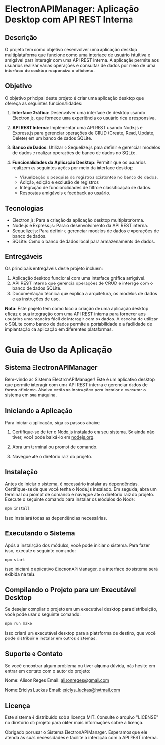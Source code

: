 # ElectronAPIManager: Aplicação Desktop com API REST Interna

## Descrição

O projeto tem como objetivo desenvolver uma aplicação desktop multiplataforma que funcione como uma interface de usuário intuitiva e amigável para interagir com uma API REST interna. A aplicação permite aos usuários realizar várias operações e consultas de dados por meio de uma interface de desktop responsiva e eficiente.

## Objetivo

O objetivo principal deste projeto é criar uma aplicação desktop que ofereça as seguintes funcionalidades:

1. **Interface Gráfica**: Desenvolver uma interface de desktop usando Electron.js, que fornece uma experiência do usuário rica e responsiva.

2. **API REST Interna**: Implementar uma API REST usando Node.js e Express.js para gerenciar operações de CRUD (Create, Read, Update, Delete) em um banco de dados SQLite.

3. **Banco de Dados**: Utilizar o Sequelize.js para definir e gerenciar modelos de dados e realizar operações de banco de dados no SQLite.

4. **Funcionalidades da Aplicação Desktop**: Permitir que os usuários realizem as seguintes ações por meio da interface desktop:
   - Visualização e pesquisa de registros existentes no banco de dados.
   - Adição, edição e exclusão de registros.
   - Integração de funcionalidades de filtro e classificação de dados.
   - Respostas amigáveis e feedback ao usuário.

## Tecnologias

- Electron.js: Para a criação da aplicação desktop multiplataforma.
- Node.js e Express.js: Para o desenvolvimento da API REST interna.
- Sequelize.js: Para definir e gerenciar modelos de dados e operações de banco de dados.
- SQLite: Como o banco de dados local para armazenamento de dados.

## Entregáveis

Os principais entregáveis deste projeto incluem:

1. Aplicação desktop funcional com uma interface gráfica amigável.
2. API REST interna que gerencia operações de CRUD e interage com o banco de dados SQLite.
3. Documentação técnica que explica a arquitetura, os modelos de dados e as instruções de uso.

**Nota**: Este projeto tem como foco a criação de uma aplicação desktop eficaz e sua integração com uma API REST interna para fornecer aos usuários uma maneira fácil de interagir com os dados. A escolha de utilizar o SQLite como banco de dados permite a portabilidade e a facilidade de implantação da aplicação em diferentes plataformas.

# Guia de Uso da Aplicação

## Sistema ElectronAPIManager

Bem-vindo ao Sistema ElectronAPIManager! Este é um aplicativo desktop que permite interagir com uma API REST interna e gerenciar dados de forma eficiente. Abaixo estão as instruções para instalar e executar o sistema em sua máquina.

## Iniciando a Aplicação

Para iniciar a aplicação, siga os passos abaixo:

1. Certifique-se de ter o Node.js instalado em seu sistema. Se ainda não tiver, você pode baixá-lo em [nodejs.org](https://nodejs.org/).

2. Abra um terminal ou prompt de comando.

3. Navegue até o diretório raiz do projeto.

## Instalação

Antes de iniciar o sistema, é necessário instalar as dependências. Certifique-se de que você tenha o Node.js instalado. Em seguida, abra um terminal ou prompt de comando e navegue até o diretório raiz do projeto. Execute o seguinte comando para instalar os módulos do Node:

```bash
npm install
```
Isso instalará todas as dependências necessárias.

## Executando o Sistema
Após a instalação dos módulos, você pode iniciar o sistema. Para fazer isso, execute o seguinte comando:

```bash
npm start
```
Isso iniciará o aplicativo ElectronAPIManager, e a interface do sistema será exibida na tela.

## Compilando o Projeto para um Executável Desktop
Se desejar compilar o projeto em um executável desktop para distribuição, você pode usar o seguinte comando:

```bash
npm run make
```
Isso criará um executável desktop para a plataforma de destino, que você pode distribuir e instalar em outros sistemas.

## Suporte e Contato
Se você encontrar algum problema ou tiver alguma dúvida, não hesite em entrar em contato com o autor do projeto:

Nome: Alison Reges
Email: alisonreges@gmail.com

Nome:Ericlys Luckas
Email: ericlys_luckas@hotmail.com

## Licença
Este sistema é distribuído sob a licença MIT. Consulte o arquivo "LICENSE" no diretório do projeto para obter mais informações sobre a licença.

Obrigado por usar o Sistema ElectronAPIManager. Esperamos que ele atenda às suas necessidades e facilite a interação com a API REST interna.